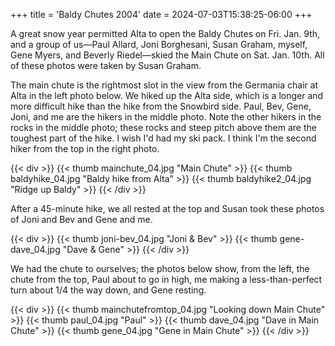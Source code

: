 +++
title = 'Baldy Chutes 2004'
date = 2024-07-03T15:38:25-06:00
+++

A great snow year permitted Alta to open the Baldy Chutes on Fri. Jan. 9th, and a group of us&mdash;Paul Allard, Joni Borghesani, Susan Graham,
myself, Gene Myers, and Beverly Riedel&mdash;skied the Main Chute on Sat. Jan. 10th. All of these photos were taken by Susan Graham.

The main chute is the rightmost slot in the view from the Germania chair at Alta in the left photo below. 
We hiked up the Alta side, which is a longer and more difficult hike than the hike from the Snowbird side.
Paul, Bev, Gene, Joni, and me are the hikers in the middle photo.
Note the other hikers in the rocks in the middle photo; these rocks and steep pitch above them are the toughest part of the hike.
I wish I'd had my ski pack. I think I'm the second hiker from the top in the right photo.

{{< div >}}
{{< thumb mainchute_04.jpg "Main Chute" >}}
{{< thumb baldyhike_04.jpg "Baldy hike from Alta" >}}
{{< thumb baldyhike2_04.jpg "Ridge up Baldy" >}}
{{< /div >}}

After a 45-minute hike, we all rested at the top and Susan took these photos of Joni and Bev and Gene and me.

{{< div >}}
{{< thumb joni-bev_04.jpg "Joni & Bev" >}}
{{< thumb gene-dave_04.jpg "Dave & Gene" >}}
{{< /div >}}

We had the chute to ourselves; the photos below show, from the left, the chute from the top, Paul about to go in high,
me making a less-than-perfect turn about 1/4 the way down, and Gene resting.

{{< div >}}
{{< thumb mainchutefromtop_04.jpg "Looking down Main Chute" >}}
{{< thumb paul_04.jpg "Paul" >}}
{{< thumb dave_04.jpg "Dave in Main Chute" >}}
{{< thumb gene_04.jpg "Gene in Main Chute" >}}
{{< /div >}}
